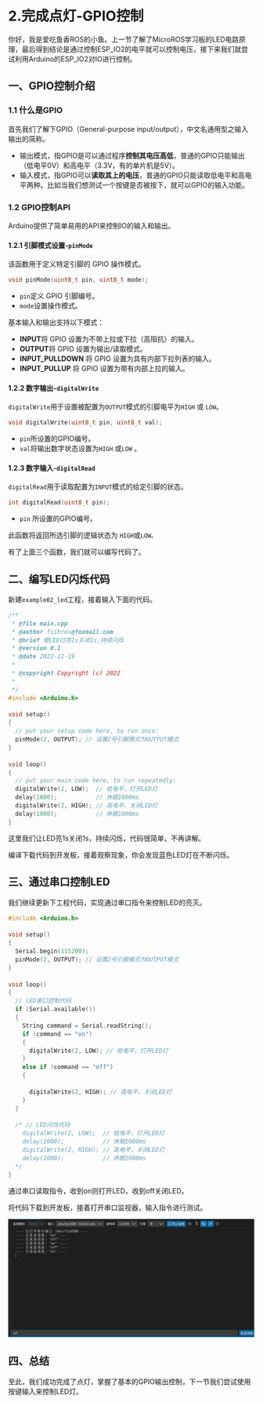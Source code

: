 # 2.完成点灯-GPIO控制

你好，我是爱吃鱼香ROS的小鱼。上一节了解了MicroROS学习板的LED电路原理，最后得到结论是通过控制ESP_IO2的电平就可以控制电压，接下来我们就尝试利用Arduino的ESP_IO2对IO进行控制。



## 一、GPIO控制介绍

### 1.1 什么是GPIO

首先我们了解下GPIO（General-purpose input/output），中文名通用型之输入输出的简称。

- 输出模式，指GPIO是可以通过程序**控制其电压高低**，普通的GPIO只能输出（低电平0V）和高电平（3.3V，有的单片机是5V）。
- 输入模式，指GPIO可以**读取其上的电压**，普通的GPIO只能读取低电平和高电平两种。比如当我们想测试一个按键是否被按下，就可以GPIO的输入功能。

### 1.2 GPIO控制API

Arduino提供了简单易用的API来控制IO的输入和输出。

#### 1.2.1 引脚模式设置-`pinMode`

该函数用于定义特定引脚的 GPIO 操作模式。

```c++
void pinMode(uint8_t pin, uint8_t mode);
```

- `pin`定义 GPIO 引脚编号。
- `mode`设置操作模式。

基本输入和输出支持以下模式：

- **INPUT**将 GPIO 设置为不带上拉或下拉（高阻抗）的输入。
- **OUTPUT**将 GPIO 设置为输出/读取模式。
- **INPUT_PULLDOWN** 将 GPIO 设置为具有内部下拉列表的输入。
- **INPUT_PULLUP** 将 GPIO 设置为带有内部上拉的输入。

#### 1.2.2 数字输出-`digitalWrite`

`digitalWrite`用于设置被配置为`OUTPUT`模式的引脚电平为`HIGH` 或 `LOW`。

```c++
void digitalWrite(uint8_t pin, uint8_t val);
```

- `pin`所设置的GPIO编号。
- `val`将输出数字状态设置为`HIGH` 或`LOW` 。

#### 1.2.3 数字输入-`digitalRead`

`digitalRead`用于读取配置为`INPUT`模式的给定引脚的状态。

```c++
int digitalRead(uint8_t pin);
```

- `pin` 所设置的GPIO编号。

此函数将返回所选引脚的逻辑状态为 `HIGH`或`LOW。`

有了上面三个函数，我们就可以编写代码了。

## 二、编写LED闪烁代码

新建`example02_led`工程，接着输入下面的代码。

```c++
/**
 * @file main.cpp
 * @author fishros@foxmail.com
 * @brief 使LED灯亮1s关闭1s,持续闪烁
 * @version 0.1
 * @date 2022-12-19
 *
 * @copyright Copyright (c) 2022
 *
 */
#include <Arduino.h>

void setup()
{
  // put your setup code here, to run once:
  pinMode(2, OUTPUT); // 设置2号引脚模式为OUTPUT模式
}

void loop()
{
  // put your main code here, to run repeatedly:
  digitalWrite(2, LOW);  // 低电平，打开LED灯
  delay(1000);           // 休眠1000ms
  digitalWrite(2, HIGH); // 高电平，关闭LED灯
  delay(1000);           // 休眠1000ms
}
```

这里我们让LED亮1s关闭1s，持续闪烁，代码很简单，不再讲解。

编译下载代码到开发板，接着观察现象，你会发现蓝色LED灯在不断闪烁。

## 三、通过串口控制LED

我们继续更新下工程代码，实现通过串口指令来控制LED的亮灭。

```c++
#include <Arduino.h>

void setup()
{
  Serial.begin(115200);
  pinMode(2, OUTPUT); // 设置2号引脚模式为OUTPUT模式
}

void loop()
{
  // LED串口控制代码
  if (Serial.available())
  {
    String command = Serial.readString();
    if (command == "on")
    {
      digitalWrite(2, LOW); // 低电平，打开LED灯
    }
    else if (command == "off")
    {

      digitalWrite(2, HIGH); // 高电平，关闭LED灯
    }
  }

  /* // LED闪烁代码
    digitalWrite(2, LOW);  // 低电平，打开LED灯
    delay(1000);           // 休眠1000ms
    digitalWrite(2, HIGH); // 高电平，关闭LED灯
    delay(1000);           // 休眠1000ms
  */
}
```

通过串口读取指令，收到on则打开LED，收到off关闭LED。

将代码下载到开发板，接着打开串口监视器，输入指令进行测试。

![image-20221219032300866](2.%E5%AE%8C%E6%88%90%E7%82%B9%E7%81%AF-GPIO%E6%8E%A7%E5%88%B6/imgs/image-20221219032300866.png)

## 四、总结

至此，我们成功完成了点灯，掌握了基本的GPIO输出控制，下一节我们尝试使用按键输入来控制LED灯。